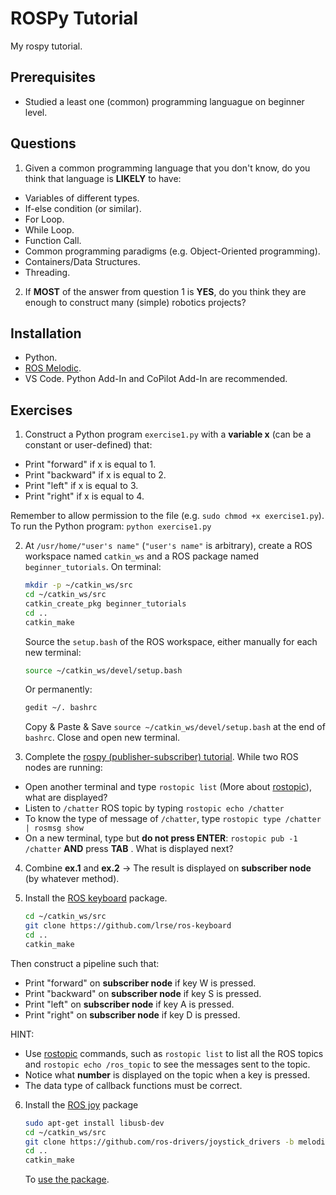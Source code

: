 # ROSPy Tutorial
My rospy tutorial.

## Prerequisites
* Studied a least one (common) programming languague on beginner level.  

## Questions
1. Given a common programming language that you don't know, do you think that language is **LIKELY** to have:
* Variables of different types.
* If-else condition (or similar).
* For Loop.
* While Loop.
* Function Call. 
* Common programming paradigms (e.g. Object-Oriented programming).
* Containers/Data Structures.
* Threading.

2. If **MOST** of the answer from question 1 is **YES**, do you think they are enough to construct many (simple) robotics projects?

## Installation
* Python. 
* [ROS Melodic](http://wiki.ros.org/melodic/Installation/Ubuntu).
* VS Code. Python Add-In and CoPilot Add-In are recommended.

## Exercises 
1. Construct a Python program `exercise1.py` with a **variable x** (can be a constant or user-defined) that:
* Print "forward" if x is equal to 1. 
* Print "backward" if x is equal to 2. 
* Print "left" if x is equal to 3.
* Print "right" if x is equal to 4. 

Remember to allow permission to the file (e.g. `sudo chmod +x exercise1.py`). To run the Python program: `python exercise1.py`

2. At `/usr/home/"user's name"` (`"user's name"` is arbitrary), create a ROS workspace named `catkin_ws` and a ROS package named `beginner_tutorials`. On terminal: 
   ```sh
   mkdir -p ~/catkin_ws/src
   cd ~/catkin_ws/src
   catkin_create_pkg beginner_tutorials
   cd ..
   catkin_make
   ```
   Source the `setup.bash` of the ROS workspace, either manually for each new terminal:
   ```sh
   source ~/catkin_ws/devel/setup.bash
   ```
   Or permanently:
   ```sh
   gedit ~/. bashrc
   ```
   Copy & Paste & Save `source ~/catkin_ws/devel/setup.bash` at the end of `bashrc`. Close and open new terminal. 
   
3. Complete the [rospy (publisher-subscriber) tutorial](http://wiki.ros.org/ROS/Tutorials/WritingPublisherSubscriber%28python%29). While two ROS nodes are running:
* Open another terminal and type `rostopic list` (More about [rostopic](http://wiki.ros.org/rostopic)), what are displayed? 
* Listen to `/chatter` ROS topic by typing `rostopic echo /chatter`
* To know the type of message of `/chatter`, type `rostopic type /chatter | rosmsg show` 
* On a new terminal, type but **do not press ENTER**: `rostopic pub -1 /chatter`  **AND** press **TAB** . What is displayed next?

4. Combine **ex.1** and **ex.2** -> The result is displayed on **subscriber node** (by whatever method).
5. Install the [ROS keyboard](https://github.com/lrse/ros-keyboard) package.
    
    ```sh
    cd ~/catkin_ws/src
    git clone https://github.com/lrse/ros-keyboard
    cd ..
    catkin_make
    ```
    
 Then construct a pipeline such that:
 * Print "forward" on **subscriber node** if key W is pressed.
 * Print "backward" on **subscriber node** if key S is pressed.
 * Print "left" on **subscriber node** if key A is pressed.
 * Print "right" on **subscriber node** if key D is pressed.
 
 HINT: 
 * Use [rostopic](http://wiki.ros.org/rostopic) commands, such as `rostopic list` to list all the ROS topics and `rostopic echo /ros_topic` to see the messages sent to the topic.
 * Notice what **number** is displayed on the topic when a key is pressed.
 * The data type of callback functions must be correct.

6. Install the [ROS joy](https://github.com/ros-drivers/joystick_drivers) package
    ```sh
    sudo apt-get install libusb-dev
    cd ~/catkin_ws/src
    git clone https://github.com/ros-drivers/joystick_drivers -b melodic-devel
    cd ..
    catkin_make
    ```
    To [use the package](http://wiki.ros.org/joy/Tutorials/ConfiguringALinuxJoystick).
